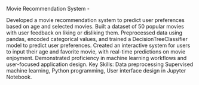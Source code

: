 Movie Recommendation System -

Developed a movie recommendation system to predict user preferences based on age and selected movies. 
Built a dataset of 50 popular movies with user feedback on liking or disliking them. 
Preprocessed data using pandas, encoded categorical values, and trained a DecisionTreeClassifier model to predict user preferences. 
Created an interactive system for users to input their age and favorite movie, with real-time predictions on movie enjoyment. 
Demonstrated proficiency in machine learning workflows and user-focused application design.
Key Skills: Data preprocessing
            Supervised machine learning, 
            Python programming, 
            User interface design in Jupyter Notebook.






